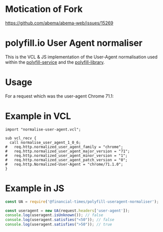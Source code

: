 # Motication of Fork
https://github.com/abema/abema-web/issues/15269

# polyfill.io User Agent normaliser

This is the VCL & JS implementation of the User-Agent normalisation used within the [polyfill-service](https://github.com/Financial-Times/polyfill-service) and the [polyfill-library](https://github.com/Financial-Times/polyfill-library).

# Usage

For a request which was the user-agent Chrome 71.1:

# Example in VCL
```vcl
import "normalise-user-agent.vcl";

sub vcl_recv {
  call normalise_user_agent_1_0_6;
#   req.http.normalized_user_agent_family = "chrome";
#   req.http.normalized_user_agent_major_version = "71";
#   req.http.normalized_user_agent_minor_version = "1";
#   req.http.normalized_user_agent_patch_version = "0";
#   req.http.Normalized-User-Agent = "chrome/71.1.0";
}
```

# Example in JS

```js
const UA = require('@financial-times/polyfill-useragent-normaliser');

const useragent = new UA(request.headers['user-agent']);
console.log(useragent.isUnknown()); // false
console.log(useragent.satisfies("<50")); // false
console.log(useragent.satisfies(">50")); // true
```
